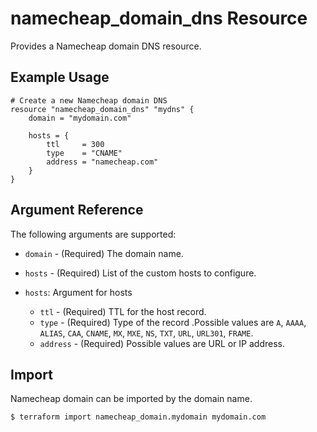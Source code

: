 # namecheap_domain_dns Resource

Provides a Namecheap domain DNS resource.

## Example Usage

```hcl
# Create a new Namecheap domain DNS
resource "namecheap_domain_dns" "mydns" {
    domain = "mydomain.com"
    
    hosts = {
        ttl     = 300
        type    = "CNAME"
        address = "namecheap.com"
    }
}
```

## Argument Reference

The following arguments are supported:

* `domain` - (Required) The domain name.
* `hosts` - (Required) List of the custom hosts to configure.


* `hosts`: Argument for hosts
    * `ttl` - (Required) TTL for the host record.
    * `type` - (Required) Type of the record .Possible values are `A`, `AAAA`, `ALIAS`, `CAA`, `CNAME`, `MX`, `MXE`, `NS`, `TXT`, `URL`, `URL301`, `FRAME`.
    * `address` - (Required) Possible values are URL or IP address.

## Import

Namecheap domain can be imported by the domain name.

```
$ terraform import namecheap_domain.mydomain mydomain.com
```
